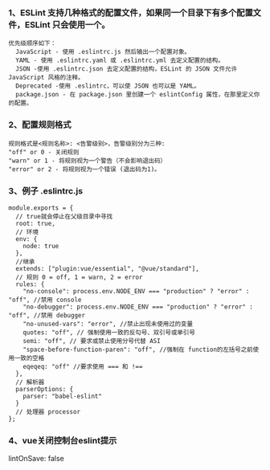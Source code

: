 ### 1、ESLint 支持几种格式的配置文件，如果同一个目录下有多个配置文件，ESLint 只会使用一个。
    优先级顺序如下：
      JavaScript - 使用 .eslintrc.js 然后输出一个配置对象。
      YAML - 使用 .eslintrc.yaml 或 .eslintrc.yml 去定义配置的结构。
      JSON -使用 .eslintrc.json 去定义配置的结构，ESLint 的 JSON 文件允许 JavaScript 风格的注释。
      Deprecated -使用 .eslintrc，可以使 JSON 也可以是 YAML。
      package.json - 在 package.json 里创建一个 eslintConfig 属性，在那里定义你的配置。

### 2、配置规则格式
    规则格式是<规则名称>: <告警级别>，告警级别分为三种:
    "off" or 0 - 关闭规则
    "warn" or 1 - 将规则视为一个警告（不会影响退出码）
    "error" or 2 - 将规则视为一个错误 (退出码为1)。

### 3、例子 .eslintrc.js
    module.exports = {
      // true就会停止在父级目录中寻找
      root: true,
      // 环境
      env: {
        node: true
      },
      //继承
      extends: ["plugin:vue/essential", "@vue/standard"],
      // 规则 0 = off, 1 = warn, 2 = error
      rules: {
        "no-console": process.env.NODE_ENV === "production" ? "error" : "off", //禁用 console
        "no-debugger": process.env.NODE_ENV === "production" ? "error" : "off", //禁用 debugger
        "no-unused-vars": "error", //禁止出现未使用过的变量
        quotes: "off", // 强制使用一致的反勾号、双引号或单引号
        semi: "off", // 要求或禁止使用分号代替 ASI
        "space-before-function-paren": "off", //强制在 function的左括号之前使用一致的空格
        eqeqeq: "off" //要求使用 === 和 !==
      },
      // 解析器
      parserOptions: {
        parser: "babel-eslint"
      }
      // 处理器 processor 
    };

### 4、vue关闭控制台eslint提示
  lintOnSave: false
